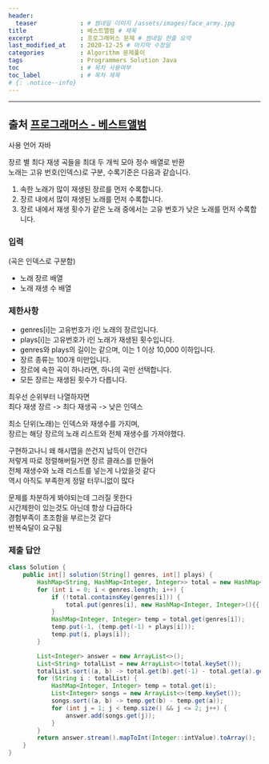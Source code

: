```yaml
---
header:
  teaser            : # 썸네일 이미지 /assets/images/face_army.jpg
title               : 베스트앨범 # 제목
excerpt             : 프로그래머스 문제 # 썸네일 한줄 요약
last_modified_at    : 2020-12-25 # 마지막 수정일
categories          : Algorithm 문제풀이
tags                : Programmers Solution Java
toc                 : # 목차 사용여부
toc_label           : # 목차 제목
# {: .notice--info}
---
```


---
## 출처 [프로그래머스 - 베스트앨범](https://programmers.co.kr/learn/courses/30/lessons/42579)

사용 언어 자바

장르 별 최다 재생 곡들을 최대 두 개씩 모아 정수 배열로 반환  
노래는 고유 번호(인덱스)로 구분, 수록기준은 다음과 같습니다.

1. 속한 노래가 많이 재생된 장르를 먼저 수록합니다.
2. 장르 내에서 많이 재생된 노래를 먼저 수록합니다.
3. 장르 내에서 재생 횟수가 같은 노래 중에서는 고유 번호가 낮은 노래를 먼저 수록합니다.
   
### 입력

(곡은 인덱스로 구분함)

- 노래 장르 배열
- 노래 재생 수 배열

### 제한사항

- genres[i]는 고유번호가 i인 노래의 장르입니다.
- plays[i]는 고유번호가 i인 노래가 재생된 횟수입니다.
- genres와 plays의 길이는 같으며, 이는 1 이상 10,000 이하입니다.
- 장르 종류는 100개 미만입니다.
- 장르에 속한 곡이 하나라면, 하나의 곡만 선택합니다.
- 모든 장르는 재생된 횟수가 다릅니다.

최우선 순위부터 나열하자면  
최다 재생 장르 -> 최다 재생곡 -> 낮은 인덱스  

최소 단위(노래)는 인덱스와 재생수를 가지며,  
장르는 해당 장르의 노래 리스트와 전체 재생수를 가져야했다.  

구현하고나니 왜 해시맵을 쓴건지 납득이 안간다  
저렇게 따로 정렬해버릴거면 장르 클래스를 만들어  
전체 재생수와 노래 리스트를 넣는게 나았을것 같다  
역시 아직도 부족한게 정말 터무니없이 많다  

문제를 차분하게 봐야되는데 그러질 못한다  
시간제한이 있는것도 아닌데 항상 다급하다  
경험부족이 초조함을 부르는것 같다  
반복숙달이 요구됨  

### 제출 답안

```java
class Solution {
    public int[] solution(String[] genres, int[] plays) {
        HashMap<String, HashMap<Integer, Integer>> total = new HashMap<>();
        for (int i = 0; i < genres.length; i++) {
            if (!total.containsKey(genres[i])) {
                total.put(genres[i], new HashMap<Integer, Integer>(){{ put(-1, 0); }});
            }
            HashMap<Integer, Integer> temp = total.get(genres[i]);
            temp.put(-1, (temp.get(-1) + plays[i]));
            temp.put(i, plays[i]);
        }

        List<Integer> answer = new ArrayList<>();
        List<String> totalList = new ArrayList<>(total.keySet());
        totalList.sort((a, b) -> total.get(b).get(-1) - total.get(a).get(-1));
        for (String i : totalList) {
            HashMap<Integer, Integer> temp = total.get(i);
            List<Integer> songs = new ArrayList<>(temp.keySet());
            songs.sort((a, b) -> temp.get(b) - temp.get(a));
            for (int j = 1; j < temp.size() && j <= 2; j++) {
                answer.add(songs.get(j));
            }
        }
        return answer.stream().mapToInt(Integer::intValue).toArray();
    }
}
```
